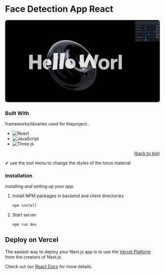 # Face Detection App React

![dp](https://github.com/senethmendis/material-practice-threejs/blob/main/public/screenshot.PNG)

### Built With

frameworks/libraries used for theproject..

- ![React](https://img.shields.io/badge/react-%2320232a.svg?style=for-the-badge&logo=react&logoColor=%2361DAFB)
- ![JavaScript](https://img.shields.io/badge/javascript-%23323330.svg?style=for-the-badge&logo=javascript&logoColor=%23F7DF1E)
- ![Three js](https://img.shields.io/badge/threejs-black?style=for-the-badge&logo=three.js&logoColor=white)

<p align="right">(<a href="#readme-top">back to top</a>)</p>

✔ use the  tool menu to change the styles of the torus material

### Installation

_installing and setting up your app._

1. Install NPM packages in backend and client directories
   ```sh
   npm install
   ```
2. Start server
   ```sh
   npm run dev
   ```

## Deploy on Vercel

The easiest way to deploy your Next.js app is to use the [Vercel Platform](https://vercel.com/new?utm_medium=default-template&filter=next.js&utm_source=create-next-app&utm_campaign=create-next-app-readme) from the creators of Next.js.

Check out our [React Docs](https://react.dev/) for more details.

